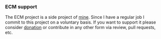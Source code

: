 ### ECM support
The ECM project is a side project of [mine](https://sites.google.com/view/valentin-kuznetsov/home?authuser=0).
Since I have a regular job I commit to this project on a voluntary basis.
If you want to support it please consider
[donation](https://github.com/sponsors/vkuznet)
or contribute in any other form via review, pull requests, etc.
